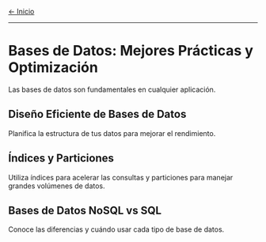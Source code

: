 [← Inicio](readme.md)

------
# Bases de Datos: Mejores Prácticas y Optimización

Las bases de datos son fundamentales en cualquier aplicación.

## Diseño Eficiente de Bases de Datos
Planifica la estructura de tus datos para mejorar el rendimiento.

## Índices y Particiones
Utiliza índices para acelerar las consultas y particiones para manejar grandes volúmenes de datos.

## Bases de Datos NoSQL vs SQL
Conoce las diferencias y cuándo usar cada tipo de base de datos.
